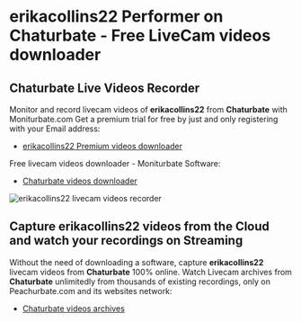 # erikacollins22 Performer on Chaturbate - Free LiveCam videos downloader

## Chaturbate Live Videos Recorder

Monitor and record livecam videos of **erikacollins22** from **Chaturbate** with Moniturbate.com
Get a premium trial for free by just and only registering with your Email address:
* [erikacollins22 Premium videos downloader](https://moniturbate.com/request-demo-licence-key.html)

Free livecam videos downloader - Moniturbate Software:
* [Chaturbate videos downloader](https://moniturbate.com/moniturbate-download-software.html)

![erikacollins22 livecam videos recorder](https://peachurnet.com/templates/moniturbate-software.png)


## Capture erikacollins22 videos from the Cloud and watch your recordings on Streaming

Without the need of downloading a software, capture **erikacollins22** livecam videos from **Chaturbate** 100% online.
Watch Livecam archives from **Chaturbate** unlimitedly from thousands of existing recordings, only on Peachurbate.com and its websites network:
* [Chaturbate videos archives](https://peachurnet.com/)